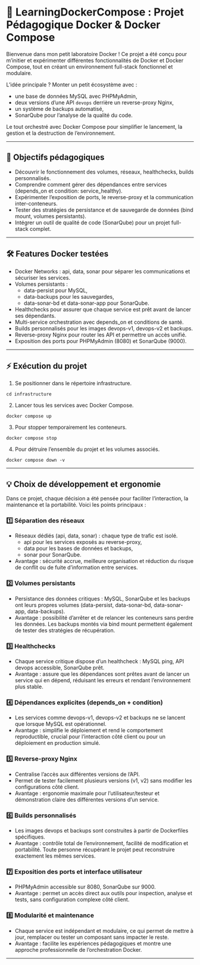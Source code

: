 # 🚀 LearningDockerCompose : Projet Pédagogique Docker & Docker Compose

Bienvenue dans mon petit laboratoire Docker ! Ce projet a été conçu pour m’initier et expérimenter différentes fonctionnalités de Docker et Docker Compose, tout en créant un environnement full-stack fonctionnel et modulaire.  

L’idée principale ? Monter un petit écosystème avec :  
- une base de données MySQL avec PHPMyAdmin,  
- deux versions d’une API `devops` derrière un reverse-proxy Nginx,  
- un système de backups automatisé,  
- SonarQube pour l’analyse de la qualité du code.  

Le tout orchestré avec Docker Compose pour simplifier le lancement, la gestion et la destruction de l’environnement.

---

## 🎯 Objectifs pédagogiques

- Découvrir le fonctionnement des volumes, réseaux, healthchecks, builds personnalisés.  
- Comprendre comment gérer des dépendances entre services (depends_on et condition: service_healthy).  
- Expérimenter l’exposition de ports, le reverse-proxy et la communication inter-conteneurs.  
- Tester des stratégies de persistance et de sauvegarde de données (bind mount, volumes persistants).  
- Intégrer un outil de qualité de code (SonarQube) pour un projet full-stack complet.

---

## 🛠️ Features Docker testées

- Docker Networks : api, data, sonar pour séparer les communications et sécuriser les services.  
- Volumes persistants :  
  - data-persist pour MySQL,  
  - data-backups pour les sauvegardes,  
  - data-sonar-bd et data-sonar-app pour SonarQube.  
- Healthchecks pour assurer que chaque service est prêt avant de lancer ses dépendants.  
- Multi-service orchestration avec depends_on et conditions de santé.  
- Builds personnalisés pour les images devops-v1, devops-v2 et backups.  
- Reverse-proxy Nginx pour router les API et permettre un accès unifié.  
- Exposition des ports pour PHPMyAdmin (8080) et SonarQube (9000).  

---

## ⚡ Exécution du projet

1. Se positionner dans le répertoire infrastructure.
```
cd infrastructure
```
2. Lancer tous les services avec Docker Compose.
```
docker compose up
```
3. Pour stopper temporairement les conteneurs.
```
docker compose stop
```
4. Pour détruire l’ensemble du projet et les volumes associés.
```
docker compose down -v
```

---

## 💡 Choix de développement et ergonomie

Dans ce projet, chaque décision a été pensée pour faciliter l’interaction, la maintenance et la portabilité. Voici les points principaux :  

### 1️⃣ Séparation des réseaux
- Réseaux dédiés (api, data, sonar) : chaque type de trafic est isolé.  
  - api pour les services exposés au reverse-proxy,  
  - data pour les bases de données et backups,  
  - sonar pour SonarQube.  
- Avantage : sécurité accrue, meilleure organisation et réduction du risque de conflit ou de fuite d’information entre services.  

### 2️⃣ Volumes persistants
- Persistance des données critiques : MySQL, SonarQube et les backups ont leurs propres volumes (data-persist, data-sonar-bd, data-sonar-app, data-backups).  
- Avantage : possibilité d’arrêter et de relancer les conteneurs sans perdre les données. Les backups montés via bind mount permettent également de tester des stratégies de récupération.

### 3️⃣ Healthchecks
- Chaque service critique dispose d’un healthcheck : MySQL ping, API devops accessible, SonarQube prêt.  
- Avantage : assure que les dépendances sont prêtes avant de lancer un service qui en dépend, réduisant les erreurs et rendant l’environnement plus stable.

### 4️⃣ Dépendances explicites (depends_on + condition)
- Les services comme devops-v1, devops-v2 et backups ne se lancent que lorsque MySQL est opérationnel.  
- Avantage : simplifie le déploiement et rend le comportement reproductible, crucial pour l’interaction côté client ou pour un déploiement en production simulé.

### 5️⃣ Reverse-proxy Nginx
- Centralise l’accès aux différentes versions de l’API.  
- Permet de tester facilement plusieurs versions (v1, v2) sans modifier les configurations côté client.  
- Avantage : ergonomie maximale pour l’utilisateur/testeur et démonstration claire des différentes versions d’un service.

### 6️⃣ Builds personnalisés
- Les images devops et backups sont construites à partir de Dockerfiles spécifiques.  
- Avantage : contrôle total de l’environnement, facilité de modification et portabilité. Toute personne récupérant le projet peut reconstruire exactement les mêmes services.

### 7️⃣ Exposition des ports et interface utilisateur
- PHPMyAdmin accessible sur 8080, SonarQube sur 9000.  
- Avantage : permet un accès direct aux outils pour inspection, analyse et tests, sans configuration complexe côté client.  

### 8️⃣ Modularité et maintenance
- Chaque service est indépendant et modulaire, ce qui permet de mettre à jour, remplacer ou tester un composant sans impacter le reste.  
- Avantage : facilite les expériences pédagogiques et montre une approche professionnelle de l’orchestration Docker.

---
